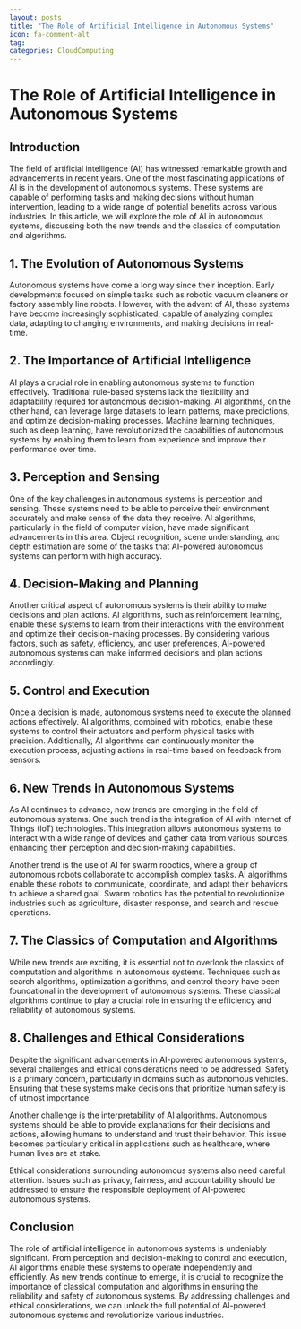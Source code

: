 ```yaml
---
layout: posts
title: "The Role of Artificial Intelligence in Autonomous Systems"
icon: fa-comment-alt
tag:      
categories: CloudComputing
---
```



# The Role of Artificial Intelligence in Autonomous Systems

## Introduction

The field of artificial intelligence (AI) has witnessed remarkable growth and advancements in recent years. One of the most fascinating applications of AI is in the development of autonomous systems. These systems are capable of performing tasks and making decisions without human intervention, leading to a wide range of potential benefits across various industries. In this article, we will explore the role of AI in autonomous systems, discussing both the new trends and the classics of computation and algorithms.

## 1. The Evolution of Autonomous Systems

Autonomous systems have come a long way since their inception. Early developments focused on simple tasks such as robotic vacuum cleaners or factory assembly line robots. However, with the advent of AI, these systems have become increasingly sophisticated, capable of analyzing complex data, adapting to changing environments, and making decisions in real-time.

## 2. The Importance of Artificial Intelligence

AI plays a crucial role in enabling autonomous systems to function effectively. Traditional rule-based systems lack the flexibility and adaptability required for autonomous decision-making. AI algorithms, on the other hand, can leverage large datasets to learn patterns, make predictions, and optimize decision-making processes. Machine learning techniques, such as deep learning, have revolutionized the capabilities of autonomous systems by enabling them to learn from experience and improve their performance over time.

## 3. Perception and Sensing

One of the key challenges in autonomous systems is perception and sensing. These systems need to be able to perceive their environment accurately and make sense of the data they receive. AI algorithms, particularly in the field of computer vision, have made significant advancements in this area. Object recognition, scene understanding, and depth estimation are some of the tasks that AI-powered autonomous systems can perform with high accuracy.

## 4. Decision-Making and Planning

Another critical aspect of autonomous systems is their ability to make decisions and plan actions. AI algorithms, such as reinforcement learning, enable these systems to learn from their interactions with the environment and optimize their decision-making processes. By considering various factors, such as safety, efficiency, and user preferences, AI-powered autonomous systems can make informed decisions and plan actions accordingly.

## 5. Control and Execution

Once a decision is made, autonomous systems need to execute the planned actions effectively. AI algorithms, combined with robotics, enable these systems to control their actuators and perform physical tasks with precision. Additionally, AI algorithms can continuously monitor the execution process, adjusting actions in real-time based on feedback from sensors.

## 6. New Trends in Autonomous Systems

As AI continues to advance, new trends are emerging in the field of autonomous systems. One such trend is the integration of AI with Internet of Things (IoT) technologies. This integration allows autonomous systems to interact with a wide range of devices and gather data from various sources, enhancing their perception and decision-making capabilities.

Another trend is the use of AI for swarm robotics, where a group of autonomous robots collaborate to accomplish complex tasks. AI algorithms enable these robots to communicate, coordinate, and adapt their behaviors to achieve a shared goal. Swarm robotics has the potential to revolutionize industries such as agriculture, disaster response, and search and rescue operations.

## 7. The Classics of Computation and Algorithms

While new trends are exciting, it is essential not to overlook the classics of computation and algorithms in autonomous systems. Techniques such as search algorithms, optimization algorithms, and control theory have been foundational in the development of autonomous systems. These classical algorithms continue to play a crucial role in ensuring the efficiency and reliability of autonomous systems.

## 8. Challenges and Ethical Considerations

Despite the significant advancements in AI-powered autonomous systems, several challenges and ethical considerations need to be addressed. Safety is a primary concern, particularly in domains such as autonomous vehicles. Ensuring that these systems make decisions that prioritize human safety is of utmost importance.

Another challenge is the interpretability of AI algorithms. Autonomous systems should be able to provide explanations for their decisions and actions, allowing humans to understand and trust their behavior. This issue becomes particularly critical in applications such as healthcare, where human lives are at stake.

Ethical considerations surrounding autonomous systems also need careful attention. Issues such as privacy, fairness, and accountability should be addressed to ensure the responsible deployment of AI-powered autonomous systems.

## Conclusion

The role of artificial intelligence in autonomous systems is undeniably significant. From perception and decision-making to control and execution, AI algorithms enable these systems to operate independently and efficiently. As new trends continue to emerge, it is crucial to recognize the importance of classical computation and algorithms in ensuring the reliability and safety of autonomous systems. By addressing challenges and ethical considerations, we can unlock the full potential of AI-powered autonomous systems and revolutionize various industries.